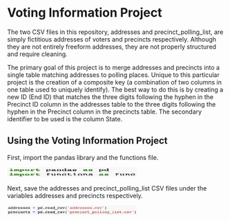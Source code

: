 # Voting Information Project
The two CSV files in this repository, addresses and precinct_polling_list, are simply fictitious addresses of voters and precincts respectively.  Although they are not entirely freeform addresses, they are not properly structured and require cleaning.

The primary goal of this project is to merge addresses and precincts into a single table matching addresses to polling places.  Unique to this particular project is the creation of a composite key (a combination of two columns in one table used to uniquely identify).  The best way to do this is by creating a new ID (End ID) that matches the three digits following the hyphen in the Precinct ID column in the addresses table to the three digits following the hyphen in the Precinct column in the precincts table.  The secondary identifier to be used is the column State.

## Using the Voting Information Project
First, import the pandas library and the functions file.

<img src="images/Screen Shot 2019-12-30 at 10.45.49 PM.png" width="300" height="23">

Next, save the addresses and precinct_polling_list CSV files under the variables addresses and precincts respectively.

<img src="images/Screen Shot 2019-12-30 at 10.46.08 PM.png" width="300" height="23">
